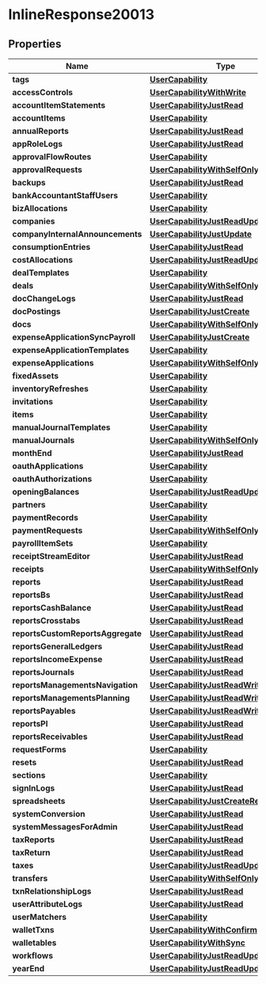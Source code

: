

# InlineResponse20013


## Properties

Name | Type | Description | Notes
------------ | ------------- | ------------- | -------------
**tags** | [**UserCapability**](UserCapability.md) |  | 
**accessControls** | [**UserCapabilityWithWrite**](UserCapabilityWithWrite.md) |  | 
**accountItemStatements** | [**UserCapabilityJustRead**](UserCapabilityJustRead.md) |  | 
**accountItems** | [**UserCapability**](UserCapability.md) |  | 
**annualReports** | [**UserCapabilityJustRead**](UserCapabilityJustRead.md) |  | 
**appRoleLogs** | [**UserCapabilityJustRead**](UserCapabilityJustRead.md) |  | 
**approvalFlowRoutes** | [**UserCapability**](UserCapability.md) |  | 
**approvalRequests** | [**UserCapabilityWithSelfOnly**](UserCapabilityWithSelfOnly.md) |  | 
**backups** | [**UserCapabilityJustRead**](UserCapabilityJustRead.md) |  | 
**bankAccountantStaffUsers** | [**UserCapability**](UserCapability.md) |  | 
**bizAllocations** | [**UserCapability**](UserCapability.md) |  | 
**companies** | [**UserCapabilityJustReadUpdate**](UserCapabilityJustReadUpdate.md) |  | 
**companyInternalAnnouncements** | [**UserCapabilityJustUpdate**](UserCapabilityJustUpdate.md) |  | 
**consumptionEntries** | [**UserCapabilityJustRead**](UserCapabilityJustRead.md) |  | 
**costAllocations** | [**UserCapabilityJustReadUpdate**](UserCapabilityJustReadUpdate.md) |  | 
**dealTemplates** | [**UserCapability**](UserCapability.md) |  | 
**deals** | [**UserCapabilityWithSelfOnly**](UserCapabilityWithSelfOnly.md) |  | 
**docChangeLogs** | [**UserCapabilityJustRead**](UserCapabilityJustRead.md) |  | 
**docPostings** | [**UserCapabilityJustCreate**](UserCapabilityJustCreate.md) |  | 
**docs** | [**UserCapabilityWithSelfOnly**](UserCapabilityWithSelfOnly.md) |  | 
**expenseApplicationSyncPayroll** | [**UserCapabilityJustCreate**](UserCapabilityJustCreate.md) |  | 
**expenseApplicationTemplates** | [**UserCapability**](UserCapability.md) |  | 
**expenseApplications** | [**UserCapabilityWithSelfOnly**](UserCapabilityWithSelfOnly.md) |  | 
**fixedAssets** | [**UserCapability**](UserCapability.md) |  | 
**inventoryRefreshes** | [**UserCapability**](UserCapability.md) |  | 
**invitations** | [**UserCapability**](UserCapability.md) |  | 
**items** | [**UserCapability**](UserCapability.md) |  | 
**manualJournalTemplates** | [**UserCapability**](UserCapability.md) |  | 
**manualJournals** | [**UserCapabilityWithSelfOnly**](UserCapabilityWithSelfOnly.md) |  | 
**monthEnd** | [**UserCapabilityJustRead**](UserCapabilityJustRead.md) |  | 
**oauthApplications** | [**UserCapability**](UserCapability.md) |  | 
**oauthAuthorizations** | [**UserCapability**](UserCapability.md) |  | 
**openingBalances** | [**UserCapabilityJustReadUpdate**](UserCapabilityJustReadUpdate.md) |  | 
**partners** | [**UserCapability**](UserCapability.md) |  | 
**paymentRecords** | [**UserCapability**](UserCapability.md) |  | 
**paymentRequests** | [**UserCapabilityWithSelfOnly**](UserCapabilityWithSelfOnly.md) |  | 
**payrollItemSets** | [**UserCapability**](UserCapability.md) |  | 
**receiptStreamEditor** | [**UserCapabilityJustRead**](UserCapabilityJustRead.md) |  | 
**receipts** | [**UserCapabilityWithSelfOnly**](UserCapabilityWithSelfOnly.md) |  | 
**reports** | [**UserCapabilityJustRead**](UserCapabilityJustRead.md) |  | 
**reportsBs** | [**UserCapabilityJustRead**](UserCapabilityJustRead.md) |  | 
**reportsCashBalance** | [**UserCapabilityJustRead**](UserCapabilityJustRead.md) |  | 
**reportsCrosstabs** | [**UserCapabilityJustRead**](UserCapabilityJustRead.md) |  | 
**reportsCustomReportsAggregate** | [**UserCapabilityJustRead**](UserCapabilityJustRead.md) |  | 
**reportsGeneralLedgers** | [**UserCapabilityJustRead**](UserCapabilityJustRead.md) |  | 
**reportsIncomeExpense** | [**UserCapabilityJustRead**](UserCapabilityJustRead.md) |  | 
**reportsJournals** | [**UserCapabilityJustRead**](UserCapabilityJustRead.md) |  | 
**reportsManagementsNavigation** | [**UserCapabilityJustReadWrite**](UserCapabilityJustReadWrite.md) |  | 
**reportsManagementsPlanning** | [**UserCapabilityJustReadWrite**](UserCapabilityJustReadWrite.md) |  | 
**reportsPayables** | [**UserCapabilityJustReadWrite**](UserCapabilityJustReadWrite.md) |  | 
**reportsPl** | [**UserCapabilityJustRead**](UserCapabilityJustRead.md) |  | 
**reportsReceivables** | [**UserCapabilityJustRead**](UserCapabilityJustRead.md) |  | 
**requestForms** | [**UserCapability**](UserCapability.md) |  | 
**resets** | [**UserCapabilityJustRead**](UserCapabilityJustRead.md) |  | 
**sections** | [**UserCapability**](UserCapability.md) |  | 
**signInLogs** | [**UserCapabilityJustRead**](UserCapabilityJustRead.md) |  | 
**spreadsheets** | [**UserCapabilityJustCreateRead**](UserCapabilityJustCreateRead.md) |  | 
**systemConversion** | [**UserCapabilityJustRead**](UserCapabilityJustRead.md) |  | 
**systemMessagesForAdmin** | [**UserCapabilityJustRead**](UserCapabilityJustRead.md) |  | 
**taxReports** | [**UserCapabilityJustRead**](UserCapabilityJustRead.md) |  | 
**taxReturn** | [**UserCapabilityJustRead**](UserCapabilityJustRead.md) |  | 
**taxes** | [**UserCapabilityJustReadUpdate**](UserCapabilityJustReadUpdate.md) |  | 
**transfers** | [**UserCapabilityWithSelfOnly**](UserCapabilityWithSelfOnly.md) |  | 
**txnRelationshipLogs** | [**UserCapabilityJustRead**](UserCapabilityJustRead.md) |  | 
**userAttributeLogs** | [**UserCapabilityJustRead**](UserCapabilityJustRead.md) |  | 
**userMatchers** | [**UserCapability**](UserCapability.md) |  | 
**walletTxns** | [**UserCapabilityWithConfirm**](UserCapabilityWithConfirm.md) |  | 
**walletables** | [**UserCapabilityWithSync**](UserCapabilityWithSync.md) |  | 
**workflows** | [**UserCapabilityJustReadUpdateDestroy**](UserCapabilityJustReadUpdateDestroy.md) |  | 
**yearEnd** | [**UserCapabilityJustReadUpdate**](UserCapabilityJustReadUpdate.md) |  | 



